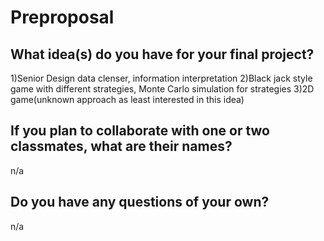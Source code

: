 # Preproposal

## What idea(s) do you have for your final project?

1)Senior Design data clenser, information interpretation
2)Black jack style game with different strategies, Monte Carlo simulation for strategies
3)2D game(unknown approach as least interested in this idea)

## If you plan to collaborate with one or two classmates, what are their names?

n/a

## Do you have any questions of your own?

n/a
